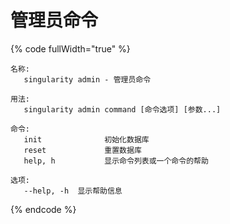 # 管理员命令

{% code fullWidth="true" %}
```
名称:
   singularity admin - 管理员命令

用法:
   singularity admin command [命令选项] [参数...]

命令:
   init              初始化数据库
   reset             重置数据库
   help, h           显示命令列表或一个命令的帮助

选项:
   --help, -h  显示帮助信息
```
{% endcode %}